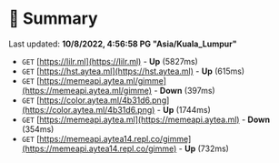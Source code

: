# 📖 Summary
Last updated: **10/8/2022, 4:56:58 PG "Asia/Kuala_Lumpur"**

- `GET` [https://lilr.ml](https://lilr.ml) - **Up** (5827ms)
- `GET` [https://hst.aytea.ml](https://hst.aytea.ml) - **Up** (615ms)
- `GET` [https://memeapi.aytea.ml/gimme](https://memeapi.aytea.ml/gimme) - **Down** (397ms)
- `GET` [https://color.aytea.ml/4b31d6.png](https://color.aytea.ml/4b31d6.png) - **Up** (1744ms)
- `GET` [https://memeapi.aytea.ml](https://memeapi.aytea.ml) - **Down** (354ms)
- `GET` [https://memeapi.aytea14.repl.co/gimme](https://memeapi.aytea14.repl.co/gimme) - **Up** (732ms)
